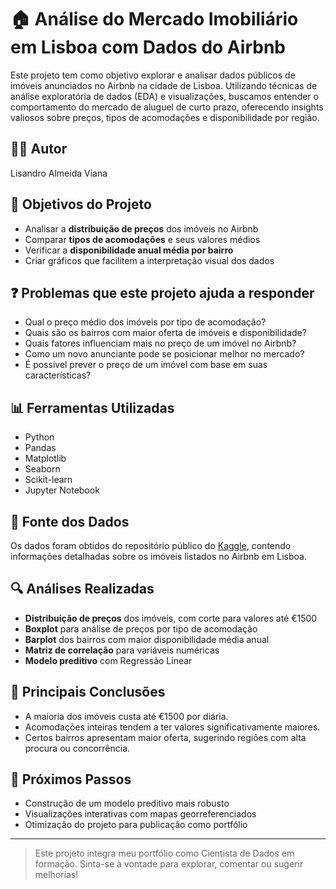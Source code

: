 
# 🏠 Análise do Mercado Imobiliário em Lisboa com Dados do Airbnb

Este projeto tem como objetivo explorar e analisar dados públicos de imóveis anunciados no Airbnb na cidade de Lisboa. Utilizando técnicas de análise exploratória de dados (EDA) e visualizações, buscamos entender o comportamento do mercado de aluguel de curto prazo, oferecendo insights valiosos sobre preços, tipos de acomodações e disponibilidade por região.

## 👨‍💻 Autor
Lisandro Almeida Viana

## 🎯 Objetivos do Projeto

- Analisar a **distribuição de preços** dos imóveis no Airbnb
- Comparar **tipos de acomodações** e seus valores médios
- Verificar a **disponibilidade anual média por bairro**
- Criar gráficos que facilitem a interpretação visual dos dados

## ❓ Problemas que este projeto ajuda a responder

- Qual o preço médio dos imóveis por tipo de acomodação?
- Quais são os bairros com maior oferta de imóveis e disponibilidade?
- Quais fatores influenciam mais no preço de um imóvel no Airbnb?
- Como um novo anunciante pode se posicionar melhor no mercado?
- É possível prever o preço de um imóvel com base em suas características?

## 📊 Ferramentas Utilizadas

- Python
- Pandas
- Matplotlib
- Seaborn
- Scikit-learn
- Jupyter Notebook

## 📁 Fonte dos Dados

Os dados foram obtidos do repositório público do [Kaggle](https://www.kaggle.com/datasets/oipila/airbnblisbon), contendo informações detalhadas sobre os imóveis listados no Airbnb em Lisboa.

## 🔍 Análises Realizadas

- **Distribuição de preços** dos imóveis, com corte para valores até €1500
- **Boxplot** para análise de preços por tipo de acomodação
- **Barplot** dos bairros com maior disponibilidade média anual
- **Matriz de correlação** para variáveis numéricas
- **Modelo preditivo** com Regressão Linear

## 📌 Principais Conclusões

- A maioria dos imóveis custa até €1500 por diária.
- Acomodações inteiras tendem a ter valores significativamente maiores.
- Certos bairros apresentam maior oferta, sugerindo regiões com alta procura ou concorrência.

## 🚀 Próximos Passos

- Construção de um modelo preditivo mais robusto
- Visualizações interativas com mapas georreferenciados
- Otimização do projeto para publicação como portfólio

---

> Este projeto integra meu portfólio como Cientista de Dados em formação. Sinta-se à vontade para explorar, comentar ou sugerir melhorias!
